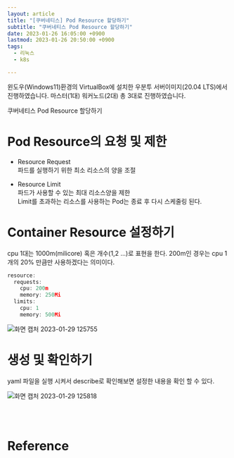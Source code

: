 ```yaml
---
layout: article
title: "[쿠버네티스] Pod Resource 할당하기"
subtitle: "쿠버네티스 Pod Resource 할당하기"
date: 2023-01-26 16:05:00 +0900
lastmod: 2023-01-26 20:50:00 +0900
tags: 
  - 리눅스
  - k8s

---
```


<!--more-->  
윈도우(Windows11)환경의 VirtualBox에 설치한 우분투 서버이미지(20.04 LTS)에서 진행하였습니다. 마스터(1대) 워커노드(2대) 총 3대로 진행하였습니다.<br/>


쿠버네티스 Pod Resource 할당하기<br/>

# Pod Resource의 요청 및 제한

- Resource Request<br/>
파드를 실행하기 위한 최소 리소스의 양을 조절<br/>

- Resource Limit<br/>
파드가 사용할 수 있는 최대 리소스양을 제한<br/>
Limit를 초과하는 리소스를 사용하는 Pod는 종료 후 다시 스케줄링 된다.<br/>


# Container Resource 설정하기

cpu 1대는 1000m(milicore) 혹은 개수(1,2 ...)로 표현을 한다. 200m인 경우는 cpu 1개의 20% 만큼만 사용하겠다는 의미이다.<br/> 

```javascript
resource:
  requests:
    cpu: 200m
    memory: 250Mi
  limits:
    cpu: 1
    memory: 500Mi
```

![화면 캡처 2023-01-29 125755](https://user-images.githubusercontent.com/99805929/215304511-a0717643-702a-49ea-9eec-03b31083268f.png)

# 생성 및 확인하기

yaml 파일을 실행 시켜서 describe로 확인해보면 설정한 내용을 확인 할 수 있다.<br/>

![화면 캡처 2023-01-29 125818](https://user-images.githubusercontent.com/99805929/215304553-7c420da5-7efd-406c-9540-9a1b04f27c33.png)



<br/>
<br/>

# Reference


